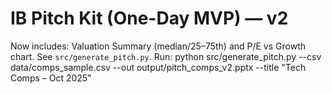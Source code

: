 # IB Pitch Kit (One-Day MVP) — v2
Now includes: Valuation Summary (median/25–75th) and P/E vs Growth chart. See `src/generate_pitch.py`.
Run:
  python src/generate_pitch.py --csv data/comps_sample.csv --out output/pitch_comps_v2.pptx --title "Tech Comps – Oct 2025"
